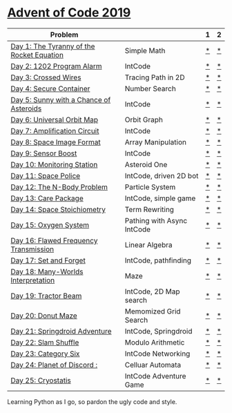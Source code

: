 # [Advent of Code 2019](https://adventofcode.com/2019) 


| Problem |                            | 1                                                                           | 2                                                                           |
| --- |----------------------------|-----------------------------------------------------------------------------|-----------------------------------------------------------------------------|
| [Day 1: The Tyranny of the Rocket Equation](https://adventofcode.com/2019/day/1) | Simple Math                | [*](https://raw.githubusercontent.com/dnabre/advent_2019/master/aoc_1.py)   | [*](https://raw.githubusercontent.com/dnabre/advent_2019/master/aoc_1.py)   |
| [Day 2: 1202 Program Alarm](https://adventofcode.com/2019/day/2)  | IntCode                    | [*](https://raw.githubusercontent.com/dnabre/advent_2019/master/aoc_2.py)   | [*](https://raw.githubusercontent.com/dnabre/advent_2019/master/aoc_2.py)   |
| [Day 3: Crossed Wires](https://adventofcode.com/2019/day/3)  | Tracing Path in 2D         | [*](https://raw.githubusercontent.com/dnabre/advent_2019/master/aoc_3.py)   | [*](https://raw.githubusercontent.com/dnabre/advent_2019/master/aoc_3.py)   |
| [Day 4: Secure Container](https://adventofcode.com/2019/day/4)  | Number Search              | [*](https://raw.githubusercontent.com/dnabre/advent_2019/master/aoc_4.py)   | [*](https://raw.githubusercontent.com/dnabre/advent_2019/master/aoc_4.py)   |
| [Day 5: Sunny with a Chance of Asteroids](https://adventofcode.com/2019/day/5) | IntCode                    | [*](https://raw.githubusercontent.com/dnabre/advent_2019/master/aoc_5.py)   | [*](https://raw.githubusercontent.com/dnabre/advent_2019/master/aoc_5.py)   |
| [Day 6: Universal Orbit Map](https://adventofcode.com/2019/day/6)  | Orbit Graph                | [*](https://raw.githubusercontent.com/dnabre/advent_2019/master/aoc_6.py)   | [*](https://raw.githubusercontent.com/dnabre/advent_2019/master/aoc_6.py)   |
| [Day 7: Amplification Circuit](https://adventofcode.com/2019/day/7)  | IntCode                    | [*](https://raw.githubusercontent.com/dnabre/advent_2019/master/aoc_7.py)   | [*](https://raw.githubusercontent.com/dnabre/advent_2019/master/aoc_7.py)   |
| [Day 8: Space Image Format](https://adventofcode.com/2019/day/8)  | Array Manipulation         | [*](https://raw.githubusercontent.com/dnabre/advent_2019/master/aoc_8.py)   | [*](https://raw.githubusercontent.com/dnabre/advent_2019/master/aoc_8.py)   |
| [Day 9: Sensor Boost ](https://adventofcode.com/2019/day/9)  | IntCode                    | [*](https://raw.githubusercontent.com/dnabre/advent_2019/master/aoc_9.py)   | [*](https://raw.githubusercontent.com/dnabre/advent_2019/master/aoc_9.py)   |
| [Day 10: Monitoring Station](https://adventofcode.com/2019/day/10) | Asteroid One               | [*](https://raw.githubusercontent.com/dnabre/advent_2019/master/aoc_10.py)  | [*](https://raw.githubusercontent.com/dnabre/advent_2019/master/aoc_10.py)  |
| [Day 11: Space Police](https://adventofcode.com/2019/day/11) | IntCode, driven 2D bot     | [*](https://raw.githubusercontent.com/dnabre/advent_2019/master/aoc_11.py)  | [*](https://raw.githubusercontent.com/dnabre/advent_2019/master/aoc_11.py)  |
| [Day 12: The N-Body Problem](https://adventofcode.com/2019/day/12) | Particle  System           | [*](https://raw.githubusercontent.com/dnabre/advent_2019/master/aoc_12.py)  | [*](https://raw.githubusercontent.com/dnabre/advent_2019/master/aoc_12.py)  |
| [Day 13: Care Package ](https://adventofcode.com/2019/day/13) | IntCode, simple game       | [* ](https://raw.githubusercontent.com/dnabre/advent_2019/master/aoc_13.py) | [*](https://raw.githubusercontent.com/dnabre/advent_2019/master/aoc_13.py)  |
| [Day 14: Space Stoichiometry](https://adventofcode.com/2019/day/14) | Term Rewriting             | [*](https://raw.githubusercontent.com/dnabre/advent_2019/master/aoc_14.py)  | [*](https://raw.githubusercontent.com/dnabre/advent_2019/master/aoc_14.py)  |
| [Day 15: Oxygen System](https://adventofcode.com/2019/day/15) | Pathing with Async IntCode | [*](https://raw.githubusercontent.com/dnabre/advent_2019/master/aoc_15.py)  | [*](https://raw.githubusercontent.com/dnabre/advent_2019/master/aoc_15.py)  |
| [Day 16: Flawed Frequency Transmission](https://adventofcode.com/2019/day/16) | Linear Algebra             | [*](https://raw.githubusercontent.com/dnabre/advent_2019/master/aoc_16.py)  | [*](https://raw.githubusercontent.com/dnabre/advent_2019/master/aoc_16.py)  |
| [Day 17: Set and Forget ](https://adventofcode.com/2019/day/17) | IntCode, pathfinding       | [*](https://raw.githubusercontent.com/dnabre/advent_2019/master/aoc_17.py)  | [*](https://raw.githubusercontent.com/dnabre/advent_2019/master/aoc_17.py)  |
| [Day 18: Many-Worlds Interpretation ](https://adventofcode.com/2019/day/18) | Maze                       | [*](https://raw.githubusercontent.com/dnabre/advent_2019/master/aoc_18.py) | [*](https://raw.githubusercontent.com/dnabre/advent_2019/master/aoc_18.py)  |
| [Day 19: Tractor Beam ](https://adventofcode.com/2019/day/19) | IntCode, 2D Map search     | [*](https://raw.githubusercontent.com/dnabre/advent_2019/master/aoc_19.py)  | [*](https://raw.githubusercontent.com/dnabre/advent_2019/master/aoc_19.py)  |
| [Day 20: Donut Maze ](https://adventofcode.com/2019/day/20) | Memomized Grid Search      | [*](https://raw.githubusercontent.com/dnabre/advent_2019/master/aoc_20.py)  | [*](https://raw.githubusercontent.com/dnabre/advent_2019/master/aoc_20.py)  |
| [Day 21: Springdroid Adventure ](https://adventofcode.com/2019/day/21) | IntCode, Springdroid       | [*](https://raw.githubusercontent.com/dnabre/advent_2019/master/aoc_21.py)  | [*](https://raw.githubusercontent.com/dnabre/advent_2019/master/aoc_21.py)  |
| [Day 22: Slam Shuffle](https://adventofcode.com/2019/day/22) | Modulo Arithmetic          | [*](https://raw.githubusercontent.com/dnabre/advent_2019/master/aoc_22.py)  | [*](https://raw.githubusercontent.com/dnabre/advent_2019/master/aoc_22.py)  |
| [Day 23: Category Six ](https://adventofcode.com/2019/day/23) | IntCode Networking         | [*](https://raw.githubusercontent.com/dnabre/advent_2019/master/aoc_23.py)  | [*](https://raw.githubusercontent.com/dnabre/advent_2019/master/aoc_23.py)  |
| [Day 24: Planet of Discord : ](https://adventofcode.com/2019/day/24) | Celluar Automata           | [*](https://raw.githubusercontent.com/dnabre/advent_2019/master/aoc_24.py)  | [*](https://raw.githubusercontent.com/dnabre/advent_2019/master/aoc_24.py)  |
| [Day 25: Cryostatis ](https://adventofcode.com/2019/day/25)  | IntCode Adventure Game     | [*](https://raw.githubusercontent.com/dnabre/advent_2019/master/aoc_25.py)  | [* ](https://raw.githubusercontent.com/dnabre/advent_2019/master/aoc_25.py) |


Learning Python as I go, so pardon the ugly code and style.

